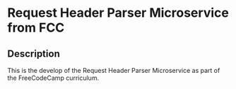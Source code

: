 # Request Header Parser Microservice from FCC

## Description

This is the develop of the Request Header Parser Microservice as part of the FreeCodeCamp curriculum.
